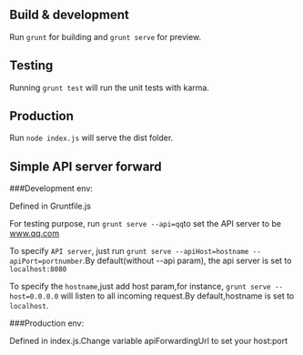 ## Build & development

Run `grunt` for building and `grunt serve` for preview.

## Testing

Running `grunt test` will run the unit tests with karma.

## Production
Run `node index.js` will serve the dist folder.

## Simple API server forward 
###Development env: 

Defined in Gruntfile.js

For testing purpose, run `grunt serve --api=qq`to set the API server to be www.qq.com


To specify `API server`, just run `grunt serve --apiHost=hostname --apiPort=portnumber`.By default(without --api param), the api server is set to `localhost:8080`

To specify the `hostname`,just add host param,for instance, `grunt serve --host=0.0.0.0` will listen to all incoming request.By default,hostname is set to `localhost`.

###Production env:

Defined in index.js.Change variable apiForwardingUrl to set your host:port
